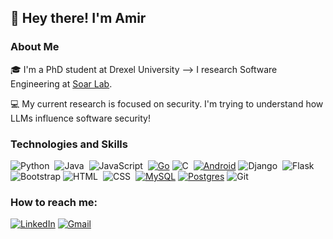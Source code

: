 ## 👋 Hey there! I'm Amir

### About Me
🎓 I'm a PhD student at Drexel University --> I research Software Engineering at [Soar Lab](https://soar-lab.github.io/).

💻 My current research is focused on security. I'm trying to understand how LLMs influence software security!

### Technologies and Skills
![Python](https://img.shields.io/badge/-Python-05122A?style=flat&logo=python)&nbsp;
![Java](https://img.shields.io/badge/-Java-05122A?style=flat&logo=Java&logoColor=FFA518)&nbsp;
![JavaScript](https://img.shields.io/badge/-JavaScript-05122A?style=flat&logo=javascript)&nbsp;
[![Go](https://img.shields.io/badge/Go-%2300ADD8.svg?&logo=go&logoColor=white)](#)
![C](https://img.shields.io/badge/-C-05122A?style=flat&logo=C&logoColor=A8B9CC)&nbsp;
[![Android](https://img.shields.io/badge/Android-3DDC84?logo=android&logoColor=white)](#)
![Django](https://img.shields.io/badge/-Django-05122A?style=flat&logo=django&logoColor=092E20)&nbsp;
![Flask](https://img.shields.io/badge/-Flask-05122A?style=flat&logo=flask)&nbsp;
![Bootstrap](https://img.shields.io/badge/-Bootstrap-05122A?style=flat&logo=bootstrap&logoColor=563D7C)
![HTML](https://img.shields.io/badge/-HTML-05122A?style=flat&logo=HTML5)&nbsp;
![CSS](https://img.shields.io/badge/-CSS-05122A?style=flat&logo=CSS3&logoColor=1572B6)&nbsp;
[![MySQL](https://img.shields.io/badge/MySQL-4479A1?logo=mysql&logoColor=fff)](#)
[![Postgres](https://img.shields.io/badge/Postgres-%23316192.svg?logo=postgresql&logoColor=white)](#)
![Git](https://img.shields.io/badge/-Git-05122A?style=flat&logo=git)&nbsp;

### How to reach me:
[![LinkedIn](https://img.shields.io/badge/Linkedin-%230077B5.svg?logo=linkedin&logoColor=white)](https://www.linkedin.com/in/amirali-sajadi-a169a821b/)
[![Gmail](https://img.shields.io/badge/Gmail-D14836?logo=gmail&logoColor=white)](mailto:amirali.sajadi@drexel.edu)
